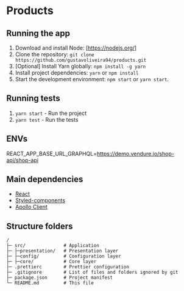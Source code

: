 # Products

## Running the app

1. Download and install Node: [https://nodejs.org/]
2. Clone the repository: `git clone https://github.com/gustavoliveira94/products.git`
3. \[Optional\] Install Yarn globally: `npm install -g yarn`
4. Install project dependencies: `yarn` or `npm install`
5. Start the development environment: `npm start` or `yarn start`.

## Running tests

1. `yarn start` - Run the project
1. `yarn test` - Run the tests

## ENVs

REACT_APP_BASE_URL_GRAPHQL=https://demo.vendure.io/shop-api/shop-api

## Main dependencies

- [React](https://reactjs.org/)
- [Styled-components](https://styled-components.com/)
- [Apollo Client](https://www.apollographql.com/docs/react)

## Structure folders

```
/
├─ src/              # Application
├─ ├─presentation/   # Presentation layer
├─ ├─config/         # Configuration layer
├─ ├─core/           # Core layer
├─ .prettierc        # Prettier configuration
├─ .gitignore        # List of files and folders ignored by git
├─ package.json      # Project manifest
└─ README.md         # This file
```

